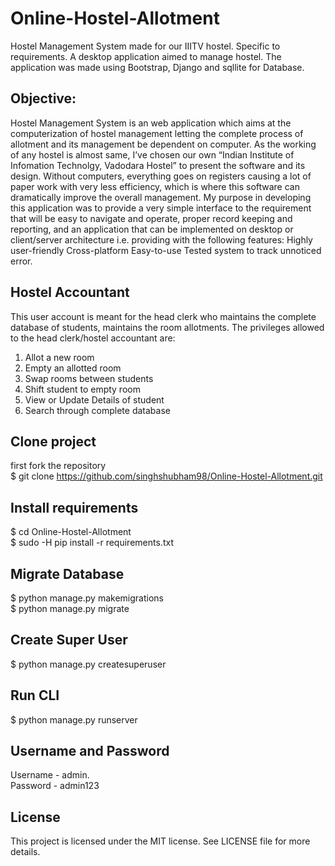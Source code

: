 # Online-Hostel-Allotment
Hostel Management System made for our IIITV hostel. Specific to requirements.
A desktop application aimed to manage hostel. The application was made using Bootstrap, Django and sqllite for Database.

## Objective:
Hostel Management System is an web application which aims at the computerization of hostel management letting the complete process of allotment and its management be dependent on computer. As the working of any hostel is almost same, I’ve chosen our own “Indian Institute of Infomation Technolgy, Vadodara Hostel” to present the software and its design. Without computers, everything goes on registers causing a lot of paper work with very less efficiency, which is where this software can dramatically improve the overall management. My purpose in developing this application was to provide a very simple interface to the requirement that will be easy to navigate and operate, proper record keeping and reporting, and an application that can be implemented on desktop or client/server architecture i.e. providing with the following features:
Highly user-friendly Cross-platform Easy-to-use Tested system to track unnoticed error.

## Hostel Accountant
This user account is meant for the head clerk who maintains the complete database of students, maintains the room allotments.
The privileges allowed to the head clerk/hostel accountant are:
1. Allot a new room
2. Empty an allotted room
3. Swap rooms between students
4. Shift student to empty room
5. View or Update Details of student
7. Search through complete database

## Clone project
 first fork the repository     
$ git clone https://github.com/singhshubham98/Online-Hostel-Allotment.git

## Install requirements
$ cd Online-Hostel-Allotment          
$ sudo -H pip install -r requirements.txt

## Migrate Database
$ python manage.py makemigrations   
$ python manage.py migrate

## Create Super User
$ python manage.py createsuperuser

## Run CLI
$ python manage.py runserver

## Username and Password
  Username - admin.   
  Password - admin123

## License
This project is licensed under the MIT license. See LICENSE file for more details.
